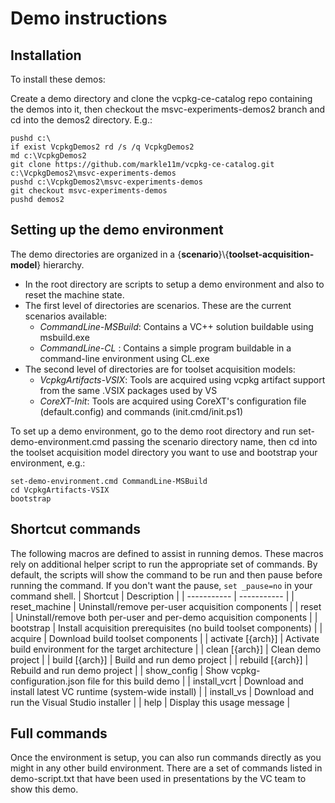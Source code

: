 # Demo instructions

## Installation

To install these demos:

Create a demo directory and clone the vcpkg-ce-catalog repo containing the demos into it, then checkout the msvc-experiments-demos2 branch and cd into the demos2 directory. E.g.:
```
pushd c:\
if exist VcpkgDemos2 rd /s /q VcpkgDemos2
md c:\VcpkgDemos2
git clone https://github.com/markle11m/vcpkg-ce-catalog.git c:\VcpkgDemos2\msvc-experiments-demos
pushd c:\VcpkgDemos2\msvc-experiments-demos
git checkout msvc-experiments-demos
pushd demos2
```

## Setting up the demo environment

The demo directories are organized in a {**scenario**}\\{**toolset-acquisition-model**} hierarchy.
- In the root directory are scripts to setup a demo environment and also to reset the machine state.
- The first level of directories are scenarios. These are the current scenarios available:
  - *CommandLine-MSBuild*: Contains a VC++ solution buildable using msbuild.exe
  - *CommandLine-CL* : Contains a simple program buildable in a command-line environment using CL.exe
- The second level of directories are for toolset acquisition models:
  - *VcpkgArtifacts-VSIX*: Tools are acquired using vcpkg artifact support from the same .VSIX packages used by VS
  - *CoreXT-Init*: Tools are acquired using CoreXT's configuration file (default.config) and commands (init.cmd/init.ps1)

To set up a demo environment, go to the demo root directory and run set-demo-environment.cmd passing the scenario directory name, then cd into the toolset acquisition model directory you want to use and bootstrap your environment, e.g.:
```
set-demo-environment.cmd CommandLine-MSBuild
cd VcpkgArtifacts-VSIX
bootstrap
```

## Shortcut commands

The following macros are defined to assist in running demos. These macros rely on additional helper script to run the appropriate set of commands. 
By default, the scripts will show the command to be run and then pause before running the command. If you don't want the pause, `set _pause=no` in your
command shell.
| Shortcut | Description |
| ----------- | ----------- |
| reset_machine | Uninstall/remove per-user acquisition components |
| reset | Uninstall/remove both per-user and per-demo acquisition components |
| bootstrap | Install acquisition prerequisites (no build toolset components) |
| acquire | Download build toolset components |
| activate [{arch}] | Activate build environment for the target architecture |
| clean [{arch}] | Clean demo project |
| build [{arch}] | Build and run demo project |
| rebuild [{arch}] | Rebuild and run demo project |
| show_config | Show vcpkg-configuration.json file for this build demo |
| install_vcrt | Download and install latest VC runtime (system-wide install) |
| install_vs | Download and run the Visual Studio installer |
| help | Display this usage message |

## Full commands

Once the environment is setup, you can also run commands directly as you might in any other build environment. 
There are a set of commands listed in demo-script.txt that have been used in presentations by the VC team to show this demo.
